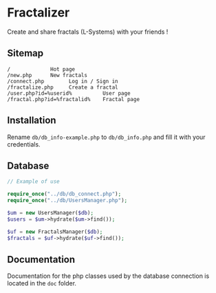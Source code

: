 # Fractalizer
Create and share fractals (L-Systems) with your friends !

## Sitemap
    /             Hot page
    /new.php      New fractals
    /connect.php        Log in / Sign in
    /fractalize.php     Create a fractal
    /user.php?id=%userid%          User page
    /fractal.php?id=%fractalid%    Fractal page

## Installation
Rename `db/db_info-example.php` to `db/db_info.php`
and fill it with your credentials.

## Database
```php
// Example of use

require_once("../db/db_connect.php");
require_once("../db/UsersManager.php");

$um = new UsersManager($db);
$users = $um->hydrate($um->find());

$uf = new FractalsManager($db);
$fractals = $uf->hydrate($uf->find());
```

## Documentation
Documentation for the php classes used by the database connection is located in the `doc` folder.

